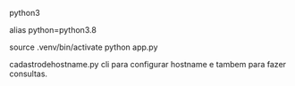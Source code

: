 python3 

alias python=python3.8

source .venv/bin/activate
python app.py

cadastrodehostname.py cli para configurar hostname e tambem para fazer consultas.